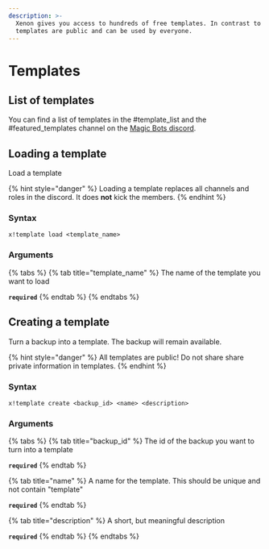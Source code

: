 ```yaml
---
description: >-
  Xenon gives you access to hundreds of free templates. In contrast to backups,
  templates are public and can be used by everyone.
---
```


# Templates

## List of templates

You can find a list of templates in the \#template\_list and the \#featured\_templates channel on the [Magic Bots discord](https://discord.club/discord).

## Loading a template

Load a template

{% hint style="danger" %}
Loading a template replaces all channels and roles in the discord. It does **not** kick the members.
{% endhint %}

### Syntax

```text
x!template load <template_name>
```

### Arguments

{% tabs %}
{% tab title="template\_name" %}
The name of the template you want to load

**`required`**
{% endtab %}
{% endtabs %}

## Creating a template

Turn a backup into a template. The backup will remain available.

{% hint style="danger" %}
All templates are public! Do not share share private information in templates.
{% endhint %}

### Syntax

```text
x!template create <backup_id> <name> <description>
```

### Arguments

{% tabs %}
{% tab title="backup\_id" %}
The id of the backup you want to turn into a template

**`required`**
{% endtab %}

{% tab title="name" %}
A name for the template. This should be unique and not contain "template"

**`required`**
{% endtab %}

{% tab title="description" %}
A short, but meaningful description

**`required`**
{% endtab %}
{% endtabs %}



